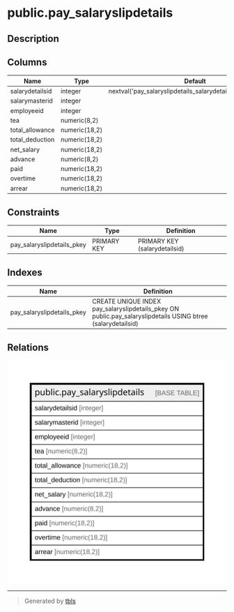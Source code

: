 # public.pay_salaryslipdetails

## Description

## Columns

| Name | Type | Default | Nullable | Children | Parents | Comment |
| ---- | ---- | ------- | -------- | -------- | ------- | ------- |
| salarydetailsid | integer | nextval('pay_salaryslipdetails_salarydetailsid_seq'::regclass) | false |  |  |  |
| salarymasterid | integer |  | true |  |  |  |
| employeeid | integer |  | true |  |  |  |
| tea | numeric(8,2) |  | true |  |  |  |
| total_allowance | numeric(18,2) |  | true |  |  |  |
| total_deduction | numeric(18,2) |  | true |  |  |  |
| net_salary | numeric(18,2) |  | true |  |  |  |
| advance | numeric(8,2) |  | true |  |  |  |
| paid | numeric(18,2) |  | true |  |  |  |
| overtime | numeric(18,2) |  | true |  |  |  |
| arrear | numeric(18,2) |  | true |  |  |  |

## Constraints

| Name | Type | Definition |
| ---- | ---- | ---------- |
| pay_salaryslipdetails_pkey | PRIMARY KEY | PRIMARY KEY (salarydetailsid) |

## Indexes

| Name | Definition |
| ---- | ---------- |
| pay_salaryslipdetails_pkey | CREATE UNIQUE INDEX pay_salaryslipdetails_pkey ON public.pay_salaryslipdetails USING btree (salarydetailsid) |

## Relations

![er](public.pay_salaryslipdetails.svg)

---

> Generated by [tbls](https://github.com/k1LoW/tbls)
